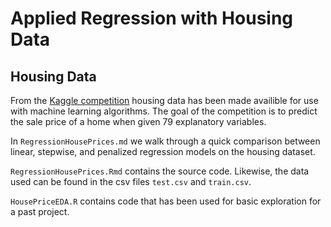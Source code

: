 Applied Regression with Housing Data
================

Housing Data
------------

From the [Kaggle competition](https://www.kaggle.com/c/house-prices-advanced-regression-techniques) housing data has been made availible for use with machine learning algorithms. The goal of the competition is to predict the sale price of a home when given 79 explanatory variables.

In `RegressionHousePrices.md` we walk through a quick comparison between linear, stepwise, and penalized regression models on the housing dataset.

`RegressionHousePrices.Rmd` contains the source code. Likewise, the data used can be found in the csv files `test.csv` and `train.csv`.

`HousePriceEDA.R` contains code that has been used for basic exploration for a past project.
